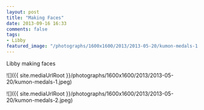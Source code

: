 ```yaml
---
layout: post
title: "Making Faces"
date: 2013-09-16 16:33
comments: false
tags: 
- Libby
featured_image: "/photographs/1600x1600/2013/2013-05-20/kumon-medals-1.jpeg"
---
```

Libby making faces


![]({{ site.mediaUrlRoot }}/photographs/1600x1600/2013/2013-05-20/kumon-medals-1.jpeg)

![]({{ site.mediaUrlRoot }}/photographs/1600x1600/2013/2013-05-20/kumon-medals-2.jpeg)

